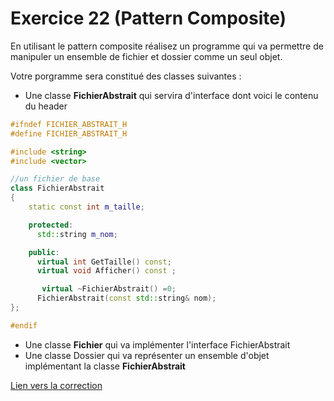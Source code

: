 # Exercice 22 (Pattern Composite)

En utilisant le pattern composite réalisez un programme qui va permettre de manipuler un ensemble de fichier et dossier comme un seul objet.

Votre porgramme sera constitué des classes suivantes :

* Une classe **FichierAbstrait** qui servira d'interface dont voici le contenu du header

``` c++
#ifndef FICHIER_ABSTRAIT_H
#define FICHIER_ABSTRAIT_H

#include <string>
#include <vector>

//un fichier de base
class FichierAbstrait
{
    static const int m_taille;

    protected:
      std::string m_nom;

    public:
      virtual int GetTaille() const;
      virtual void Afficher() const ;

       virtual ~FichierAbstrait() =0;
      FichierAbstrait(const std::string& nom);
};

#endif
```

* Une classe **Fichier** qui va implémenter l'interface FichierAbstrait
* Une classe Dossier qui va représenter un ensemble d'objet implémentant la classe **FichierAbstrait**

[Lien vers la correction](https://replit.com/@arnaudbirk/Exercice22#main.cpp)

